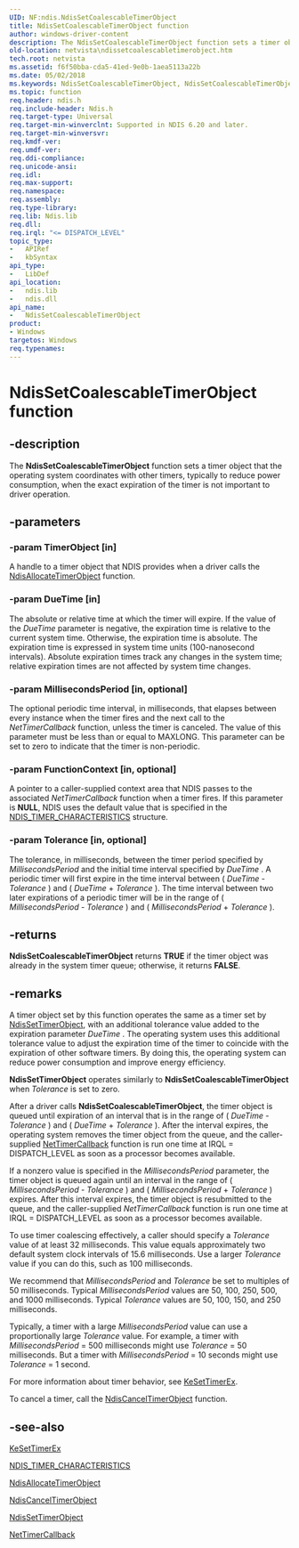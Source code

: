```yaml
---
UID: NF:ndis.NdisSetCoalescableTimerObject
title: NdisSetCoalescableTimerObject function
author: windows-driver-content
description: The NdisSetCoalescableTimerObject function sets a timer object that the operating system coordinates with other timers, typically to reduce power consumption, when the exact expiration of the timer is not important to driver operation.
old-location: netvista\ndissetcoalescabletimerobject.htm
tech.root: netvista
ms.assetid: f6f50bba-cda5-41ed-9e0b-1aea5113a22b
ms.date: 05/02/2018
ms.keywords: NdisSetCoalescableTimerObject, NdisSetCoalescableTimerObject function [Network Drivers Starting with Windows Vista], ndis/NdisSetCoalescableTimerObject, ndis_timer_ref_1f787022-10cd-4ae1-97d9-f40bae70a844.xml, netvista.ndissetcoalescabletimerobject
ms.topic: function
req.header: ndis.h
req.include-header: Ndis.h
req.target-type: Universal
req.target-min-winverclnt: Supported in NDIS 6.20 and later.
req.target-min-winversvr: 
req.kmdf-ver: 
req.umdf-ver: 
req.ddi-compliance: 
req.unicode-ansi: 
req.idl: 
req.max-support: 
req.namespace: 
req.assembly: 
req.type-library: 
req.lib: Ndis.lib
req.dll: 
req.irql: "<= DISPATCH_LEVEL"
topic_type:
-	APIRef
-	kbSyntax
api_type:
-	LibDef
api_location:
-	ndis.lib
-	ndis.dll
api_name:
-	NdisSetCoalescableTimerObject
product:
- Windows
targetos: Windows
req.typenames: 
---
```


# NdisSetCoalescableTimerObject function


## -description


The 
  <b>NdisSetCoalescableTimerObject</b> function sets a timer object that the operating system coordinates with
  other timers, typically to reduce power consumption, when the exact expiration of the timer is not
  important to driver operation.


## -parameters




### -param TimerObject [in]

A handle to a timer object that NDIS provides when a driver calls the 
     <a href="https://msdn.microsoft.com/feb5e4cf-7e23-434e-9dc5-bb445a6f5606">
     NdisAllocateTimerObject</a> function.


### -param DueTime [in]

The absolute or relative time at which the timer will expire. If the value of the 
     <i>DueTime</i> parameter is negative, the expiration time is relative to the current system time.
     Otherwise, the expiration time is absolute. The expiration time is expressed in system time units
     (100-nanosecond intervals). Absolute expiration times track any changes in the system time; relative
     expiration times are not affected by system time changes.


### -param MillisecondsPeriod [in, optional]

The optional periodic time interval, in milliseconds, that elapses between every instance when the
     timer fires and the next call to the 
     <i>NetTimerCallback</i> function, unless the timer is canceled. The value of this parameter must be less
     than or equal to MAXLONG. This parameter can be set to zero to indicate that the timer is
     non-periodic.


### -param FunctionContext [in, optional]

A pointer to a caller-supplied context area that NDIS passes to the associated 
     <i>NetTimerCallback</i> function when a timer fires. If this parameter is <b>NULL</b>, NDIS uses the default
     value that is specified in the 
     <a href="https://msdn.microsoft.com/9a62e94c-f635-4ab7-b439-b98c60ba2854">
     NDIS_TIMER_CHARACTERISTICS</a> structure.


### -param Tolerance [in, optional]

The tolerance, in milliseconds, between the timer period specified by 
     <i>MillisecondsPeriod</i> and the initial time interval specified by 
     <i>DueTime</i> . A periodic timer will first expire in the time interval between (
     <i>DueTime</i> - 
     <i>Tolerance</i> ) and (
     <i>DueTime</i> + 
     <i>Tolerance</i> ). The time interval between two later expirations of a periodic timer will be in the
     range of (
     <i>MillisecondsPeriod</i> - 
     <i>Tolerance</i> ) and (
     <i>MillisecondsPeriod</i> + 
     <i>Tolerance</i> ).


## -returns



<b>NdisSetCoalescableTimerObject</b> returns <b>TRUE</b> if the timer object was already in the system timer
     queue; otherwise, it returns <b>FALSE</b>.




## -remarks



A timer object set by this function operates the same as a timer set by 
    <a href="https://msdn.microsoft.com/library/windows/hardware/ff564563">NdisSetTimerObject</a>, with an additional
    tolerance value added to the expiration parameter 
    <i>DueTime</i> . The operating system uses this additional tolerance value to adjust the expiration time
    of the timer to coincide with the expiration of other software timers. By doing this, the operating
    system can reduce power consumption and improve energy efficiency.

<b>NdisSetTimerObject</b> operates similarly to 
    <b>NdisSetCoalescableTimerObject</b> when 
    <i>Tolerance</i> is set to zero.

After a driver calls 
    <b>NdisSetCoalescableTimerObject</b>, the timer object is queued until expiration of an interval that is
    in the range of (
    <i>DueTime</i> - 
    <i>Tolerance</i> ) and (
    <i>DueTime</i> + 
    <i>Tolerance</i> ). After the interval expires, the operating system removes the timer object from the
    queue, and the caller-supplied 
    <a href="https://msdn.microsoft.com/76e59376-58a4-4e35-bac4-ec5938c88cd7">NetTimerCallback</a> function is run one
    time at IRQL = DISPATCH_LEVEL as soon as a processor becomes available.

If a nonzero value is specified in the 
    <i>MillisecondsPeriod</i> parameter, the timer object is queued again until an interval in the range of (
    <i>MillisecondsPeriod</i> - 
    <i>Tolerance</i> ) and (
    <i>MillisecondsPeriod</i> + 
    <i>Tolerance</i> ) expires. After this interval expires, the timer object is resubmitted to the queue, and
    the caller-supplied 
    <i>NetTimerCallback</i> function is run one time at IRQL = DISPATCH_LEVEL as soon as a processor becomes
    available.

To use timer coalescing effectively, a caller should specify a 
    <i>Tolerance</i> value of at least 32 milliseconds. This value equals approximately two default system
    clock intervals of 15.6 milliseconds. Use a larger 
    <i>Tolerance</i> value if you can do this, such as 100 milliseconds.

We recommend that 
    <i>MillisecondsPeriod</i> and 
    <i>Tolerance</i> be set to multiples of 50 milliseconds. Typical 
    <i>MillisecondsPeriod</i> values are 50, 100, 250, 500, and 1000 milliseconds. Typical 
    <i>Tolerance</i> values are 50, 100, 150, and 250 milliseconds.

Typically, a timer with a large 
    <i>MillisecondsPeriod</i> value can use a proportionally large 
    <i>Tolerance</i> value. For example, a timer with 
    <i>MillisecondsPeriod</i> = 500 milliseconds might use 
    <i>Tolerance</i> = 50 milliseconds. But a timer with 
    <i>MillisecondsPeriod</i> = 10 seconds might use 
    <i>Tolerance</i> = 1 second.

For more information about timer behavior, see 
    <a href="https://msdn.microsoft.com/library/windows/hardware/ff553292">KeSetTimerEx</a>.

To cancel a timer, call the 
    <a href="https://msdn.microsoft.com/library/windows/hardware/ff561624">NdisCancelTimerObject</a> function.




## -see-also




<a href="https://msdn.microsoft.com/library/windows/hardware/ff553292">KeSetTimerEx</a>



<a href="https://msdn.microsoft.com/library/windows/hardware/ff567886">NDIS_TIMER_CHARACTERISTICS</a>



<a href="https://msdn.microsoft.com/library/windows/hardware/ff561618">NdisAllocateTimerObject</a>



<a href="https://msdn.microsoft.com/library/windows/hardware/ff561624">NdisCancelTimerObject</a>



<a href="https://msdn.microsoft.com/library/windows/hardware/ff564563">NdisSetTimerObject</a>



<a href="https://msdn.microsoft.com/76e59376-58a4-4e35-bac4-ec5938c88cd7">NetTimerCallback</a>
 

 

